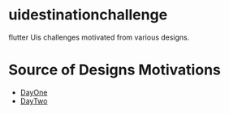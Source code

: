 # uidestinationchallenge

flutter Uis challenges motivated from various designs.
# Source of Designs Motivations


* [DayOne](https://search.muz.li/ZjQ0MzRlOGU4)
* [DayTwo](https://www.pinterest.com/pin/423760646183434634/visual-search/?cropSource=6&h=397&w=530&x=16&y=12)
